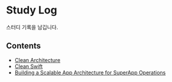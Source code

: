 # Study Log

스터디 기록을 남깁니다.

## Contents

- [Clean Architecture](./clean-architecture)
- [Clean Swift](./clean-swift)
- [Building a Scalable App Architecture for SuperApp Operations](./highly-scalable-architecture)
